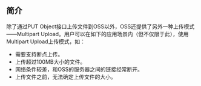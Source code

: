## 简介

除了通过PUT Object接口上传文件到OSS以外，OSS还提供了另外一种上传模式——Multipart Upload。用户可以在如下的应用场景内（但不仅限于此），使用Multipart Upload上传模式，如：
 
-	需要支持断点上传。
-	上传超过100MB大小的文件。
-	网络条件较差，和OSS的服务器之间的链接经常断开。
-	上传文件之前，无法确定上传文件的大小。
